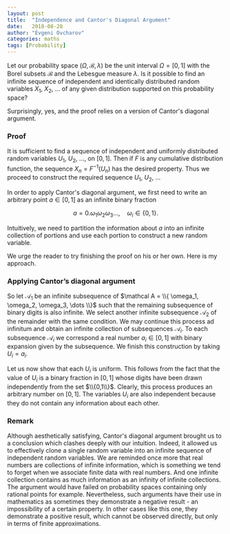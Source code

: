 ```yaml
---
layout: post
title:  "Independence and Cantor's Diagonal Argument"
date:   2018-08-28
author: "Evgeni Ovcharov"
categories: maths
tags: [Probability]
---
```


Let our probability space $(\Omega, \mathcal B, \lambda)$ be the unit interval $\Omega=[0,1]$ with the Borel subsets $\mathcal B$ and the Lebesgue measure $\lambda$. Is it possible to find an infinite sequence of independent and identically distributed random variables $X_1$, $X_2$, $\dots$ of any given distribution supported on this probability space?

Surprisingly, yes, and the proof relies on a version of Cantor's diagonal argument.

### Proof

It is sufficient to find a sequence of independent and uniformly distributed random variables $U_1$, $U_2$, $\dots$, on $[0,1]$. Then if $F$ is any cumulative distribution function, the sequence $X_n = F^{-1}(U_n)$ has the desired property. Thus we proceed to construct the required sequence $U_1$, $U_2$, $\dots$

In order to apply Cantor's diagonal argument, we first need to write an arbitrary point $a \in [0,1]$ as an infinite binary fraction

$$
\begin{equation*}
a = 0.\omega_1\omega_2\omega_3\dots, \quad \omega_i \in \{0,1\}.
\end{equation*}
$$

Intuitively, we need to partition the information about $a$ into an infinite collection of portions and use each portion to construct a new random variable.

We urge the reader to try finishing the proof on his or her own. Here is my approach.

### Applying Cantor’s diagonal argument

So let $\mathcal A_1$ be an infinite subsequence of $\mathcal A = \\{ \omega_1, \omega_2, \omega_3, \dots \\}$ such that the remaining subsequence of binary digits is also infinite. We select another infinite subsequence $\mathcal A_2$ of the remainder with the same condition. We may continue this process ad infinitum and obtain an infinite collection of subsequences $\mathcal A_i$. To each subsequence $\mathcal A_i$ we correspond a real number $a_i\in[0,1]$ with binary expansion given by the subsequence. We finish this construction by taking $U_i = a_i$.

Let us now show that each $U_i$ is uniform. This follows from the fact that the value of $U_i$ is a binary fraction in $[0,1]$ whose digits have been drawn independently from the set $\\{0,1\\}$. Clearly, this process produces an arbitrary number on $[0,1]$. The variables $U_i$ are also independent because they do not contain any information about each other.


### Remark

Although aesthetically satisfying, Cantor's diagonal argument brought us to a conclusion which clashes deeply with our intuition. Indeed, it allowed us to effectively clone a single random variable into an infinite sequence of independent random variables. We are reminded once more that real numbers are collections of infinite information, which is something we tend to forget when we associate finite data with real numbers. And one infinite collection contains as much information as an infinity of infinite collections. The argument would have failed on probability spaces containing only rational points for example. Nevertheless, such arguments have their use in mathematics as sometimes they demonstrate a negative result - an impossibility of a certain property. In other cases like this one, they demonstrate a positive result, which cannot be observed directly, but only in terms of finite approximations.
